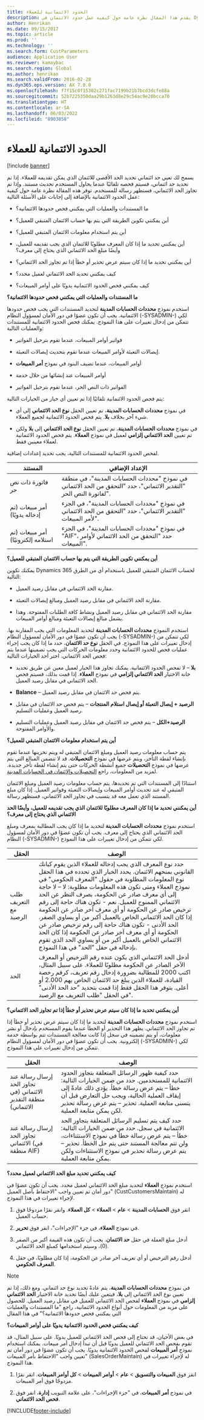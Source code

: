 ```yaml
---
title: الحدود الائتمانية للعملاء
description: يقدم هذا المقال نظرة عامة حول كيفية عمل حدود الائتمان في Dynamics 365 Supply Chain Management.
author: Henrikan
ms.date: 09/15/2017
ms.topic: article
ms.prod: ''
ms.technology: ''
ms.search.form: CustParameters
audience: Application User
ms.reviewer: kamaybac
ms.search.region: Global
ms.author: henrikan
ms.search.validFrom: 2016-02-28
ms.dyn365.ops.version: AX 7.0.0
ms.openlocfilehash: f7f15c0f15302c271fac7199b21b7bcd3dcfe88a
ms.sourcegitcommit: 52b7225350daa29b1263d8e29c54ac9e20bcca70
ms.translationtype: HT
ms.contentlocale: ar-SA
ms.lasthandoff: 06/03/2022
ms.locfileid: "8903858"
---
```

# <a name="credit-limits-for-customers"></a>الحدود الائتمانية للعملاء

[!include [banner](../includes/banner.md)]

يسمح لك تعيي حد ائتماني تحديد الحد الأقصى للائتمان الذي يمكن تقديمه للعملاء. إذا تم تحديد حد ائتماني، فسيتم فحصه تلقائيًا عندما يحاول المستخدم تحديث مستند. وإذا تم تجاوز الحد الائتماني، فستظهر رسالة للمستخدم. توفر هذه المقالة نظرة عامة حول كيفية عمل الحدود الائتمانية بالإضافة إلى إجابات على الأسئلة التالية:

-   ما المستندات والعمليات التي يمكنني فحص حدودها الائتمانية؟

-   أين يمكنني تكوين الطريقة التي يتم بها حساب الائتمان المتبقي للعميل؟

-   أين يتم استخدام معلومات الائتمان المتبقي للعميل؟

-   أين يمكنني تحديد ما إذا كان المعرف مطلوبًا للائتمان الذي يجب تقديمه للعميل، وأيضًا مبلغ الحد الائتماني الذي يحتاج إلى معرف؟

-   أين يمكنني تحديد ما إذا كان سيتم عرض تحذير أو خطأ إذا تم تجاوز الحد الائتماني؟

-   كيف يمكنني تحديد الحد الائتماني لعميل محدد؟

-   كيف يمكنني فحص الحدود الائتمانية يدويًا على أوامر المبيعات؟

**ما المستندات والعمليات التي يمكنني فحص حدودها الائتمانية؟**

استخدم نموذج **محددات الحسابات المدينة** لتحديد المستندات التي يجب فحص حدودها الائتمانية. يجب أن تكون عضوًا في دور الأمان لمسؤول النظام (-SYSADMIN-) لكي تتمكن من إدخال تغييرات على هذا النموذج. يمكنك فحص الحدود الائتمانية للمستندات والعمليات التالية:

-   فواتير أوامر المبيعات، عندما تقوم بترحيل الفواتير

-   إيصالات التعبئة لأوامر المبيعات عندما تقوم بتحديث إيصالات التعبئة.

-   أوامر المبيعات، عندما تضيف البنود في نموذج **أمر المبيعات**

-   أوامر المبيعات عند إنشائها من خلال خدمة

-   الفواتير ذات النص الحر، عندما تقوم بترحيل الفواتير

يتم فحص الحدود الائتمانية تلقائيًا إذا تم تعيين أي خيار من الخيارات التالية:

-   في نموذج **محددات الحسابات المدينة**، تم تعيين الحقل **نوع الحد الائتماني‬** إلى أي شيء آخر بخلاف **بلا**. يتم فحص الحدود الائتمانية لجميع العملاء.

-   في نموذج **محددات الحسابات المدينة**، تم تعيين الحقل **نوع الحد الائتماني** إلى **بلا** ولكن تم تعيين **الحد الائتماني إلزامي‬** لعميل في نموذج **العملاء**. يتم فحص الحدود الائتمانية لعملاء معينين فقط.

لفحص الحدود الائتمانية للمستندات التالية، يجب تحديد إعدادات إضافية.

|    المستند                                    |    الإعداد الإضافي                                                                                                             |
|------------------------------------------------|-----------------------------------------------------------------------------------------------------------------------------------|
|    فاتورة ذات نص حر                         |    في نموذج "محددات الحسابات المدينة"، في منطقة "التقدير الائتماني‬"، حدد "التحقق من الحد الائتماني لفاتورة النص الحر‬".     |
|    أمر مبيعات (تم إدخاله يدويًا)            |    في نموذج "محددات الحسابات المدينة"، في الجزء "التقدير الائتماني‬"، حدد "التحقق من الحد الائتماني لأمر المبيعات‬".           |
|    أمر مبيعات (تم استلامه إلكترونيًا)     |    في نموذج "محددات الحسابات المدينة"، في الجزء "AIF‬"، حدد "التحقق من الحد الائتماني لأوامر المبيعات‬‬".                     |

**أين يمكنني تكوين الطريقة التي يتم بها حساب الائتمان المتبقي للعميل؟**

يمكنك تكوين Dynamics 365 لحساب الائتمان المتبقي للعميل باستخدام أي من الطرق التالية:

-   مقارنة الحد الائتماني في مقابل رصيد العميل.

-   مقارنة الحد الائتماني في مقابل رصيد العميل ومبالغ إيصالات التعبئة.

-   مقارنة الحد الائتماني في مقابل رصيد العميل ونشاط كافة الطلبات المفتوحة. وهذا يشمل مبالغ إيصالات التعبئة ومبالغ أوامر المبيعات.

استخدم النموذج **محددات الحسابات المدينة** لتحديد المعلومات التي يجب المقارنة بها. يجب أن تكون عضوًا في دور الأمان لمسؤول النظام (-SYSADMIN-) لكي تتمكن من إدخال تغييرات على هذا النموذج. في الحقل **نوع حد الائتمان**، حدد ما إذا كان يجب إجراء عمليات فحص للحدود الائتمانية وحدد معلومات الحركات التي يجب تضمينها عندما يتم فحص الحد الائتماني. اختر أحد الخيارات التالية:

-   **بلا** – لا تفحص الحدود الائتمانية. يمكنك تجاوز هذا الخيار لعميل معين عن طريق تحديد خانة الاختيار **الحد الائتماني إلزامي‬** في نموذج **العملاء**. إذا قمت بذلك، فسيتم فحص الحد الائتماني في مقابل رصيد العميل.

-   **Balance** – يتم فحص حد الائتمان في مقابل رصيد العميل.

-   **الرصيد + إيصال التعبئة أو إيصال استلام المنتجات** – يتم فحص حد الائتمان في مقابل رصيد العميل وعمليات التسليم.

-   **الرصيد+الكل** – يتم فحص حد الائتمان في مقابل رصيد العميل وعمليات التسليم والأوامر المفتوحة.

**أين يتم استخدام معلومات الائتمان المتبقي للعميل؟**

يتم حساب معلومات رصيد العميل ومبلغ الائتمان المتبقي له ويتم تخزينها عندما تقوم بإنشاء لقطة التأخر، ويتم عرضها في نموذج **التحصيلات**. قد لا تتضمن المبالغ التي يتم عرضها في نموذج **التحصيلات** جميع أنشطة الحركات حتى يتم إنشاء لقطة تأخر جديدة. لمزيد من المعلومات، راجع [التحصيلات والائتمان في الحسابات المدينة](/dynamicsax-2012/appuser-itpro/collections-and-credit-in-accounts-receivable).

استنادًا إلى المستندات التي تم تحديدها، يتم حساب معلومات رصيد العميل ومبلغ الائتمان المتبقي له عند تحديث أوامر المبيعات وإيصالات التعبئة وفواتير العميل. إذا كان مبلغ المستند الذي تعمل معه قد يتسبب في تجاوز الحد الائتماني، فستظهر رسالة.

**أين يمكنني تحديد ما إذا كان المعرف مطلوبًا للائتمان الذي يجب تقديمه للعميل، وأيضًا الحد الائتماني الذي يحتاج إلى معرف؟**

استخدم نموذج **محددات الحسابات المدينة** لتحديد ما إذا كان يجب المطالبة بمعرف ومبلغ الحد الائتماني الذي يحتاج إلى معرف.
يجب أن تكون عضوًا في دور الأمان لمسؤول النظام (-SYSADMIN-) لكي تتمكن من إدخال تغييرات على هذا النموذج.

|    الحقل                                    |    ‏‏الوصف                                                                                                                                                                                                                                                                                                                                                                                                                                                                                                                                                                                                                                                                                                                                                                                                                                                        |
|---------------------------------------------|-----------------------------------------------------------------------------------------------------------------------------------------------------------------------------------------------------------------------------------------------------------------------------------------------------------------------------------------------------------------------------------------------------------------------------------------------------------------------------------------------------------------------------------------------------------------------------------------------------------------------------------------------------------------------------------------------------------------------------------------------------------------------------------------------------------------------------------------------------------------------|
|    طلب التعريف مع الرصيد     |    حدد نوع المعرف الذي يجب إدخاله للعملاء الذين يقوم كيانك القانوني بمنحهم الائتمان. يحدد الخيار الذي تحدده في هذا الحقل نوع المعلومات المطلوبة في حقول "المعرف الحكومي" في نموذج العملاء ومتى تكون هذه المعلومات مطلوبة:        لا – لا حاجة إلى أي معرف صادر عن الحكومة، بصرف النظر عن الحد الائتماني الممنوح للعميل.     نعم - تكون هناك حاجة إلى رقم ترخيص صادر عن الحكومة أو أي معرف آخر صادر عن الحكومة إذا كان الحد الائتماني الخاص بالعميل أكبر من أو يساوي الصفر.     الحد الأدنى‬ - تكون هناك حاجة إلى رقم ترخيص صادر عن الحكومة أو أي معرف آخر صادر عن الحكومة إذا كان الحد الائتماني الخاص بالعميل أكبر من أو يساوي الحد الذي تقوم بإدخاله في حقل "الحد" في هذا النموذج.        |
|    الحد                                    |    أدخل الحد الائتماني الذي يكون عنده رقم الترخيص أو المعرف الآخر الصادر عن الحكومة مطلوبًا للعملاء.    على سبيل المثال، اكتب 2000 للمطالبة بضرورة إدخال رقم تعريف، كرقم رخصة القيادة، للعملاء الذين يبلغ حد الائتمان الخاص بهم 2.000 أو أعلى.    يتوفر هذا الحقل فقط إذا قمت بتحديد "حد الحد الأدنى" في الحقل "طلب التعريف مع الرصيد".                                                                                                                                                                                                                                                                                                                                                                                                                                         |

**أين يمكنني تحديد ما إذا كان سيتم عرض تحذير أو خطأ إذا تم تجاوز الحد الائتماني؟**

استخدم نموذج **محددات الحسابات المدينة** لتحديد ما إذا كان سيتم عرض تحذير أو خطأ إذا تم تجاوز الحد الائتماني. يظهر هذا التحذير أو الخطأ عندما يقوم المستخدم بإدخال أو نشر معلومات، أو يتم تضمينه في سجل إذا كانت معالجة المستندات تتم بواسطة خدمة إلكترونية. يجب أن تكون عضوًا في دور الأمان لمسؤول النظام (-SYSADMIN-) لكي تتمكن من إدخال تغييرات على هذا النموذج.

|    الحقل                                                               |    ‏‏الوصف                                                                                                                                                                                                                                                                                                                                                                                        |
|------------------------------------------------------------------------|-------------------------------------------------------------------------------------------------------------------------------------------------------------------------------------------------------------------------------------------------------------------------------------------------------------------------------------------------------------------------------------------------------|
|    إرسال رسالة عند تجاوز الحد الائتماني‬ (في منطقة التقدير الائتماني)     |    حدد كيفية ظهور الرسائل المتعلقة بتجاوز الحدود الائتمانية للمستخدمين. حدد من ضمن الخيارات التالية:        خطأ – يتم عرض رسالة خطأ. يؤدي ذلك عادةً إلى إيقاف العملية الحالية، ويجب حل التعارض قبل أن يتسنى متابعة العملية.     تحذير – يتم عرض رسالة تحذير لكن يمكن متابعة العملية.                     |
|    إرسال رسالة عند تجاوز الحد الائتماني‬ (في منطقة AIF)               |    حدد كيف يتم تسليم الرسائل المتعلقة بتجاوز الحد الائتمانية في سجل. حدد من ضمن الخيارات التالية:        خطأ – يتم عرض رسالة خطأ في نموذج الاستثناءات‬، ولن تتم معالجة المستند حتى يتم حل الخطأ.     تحذير – يتم عرض رسالة تحذير في نموذج الاستثناءات ولكن يمكن متابعة العملية.        |

**كيف يمكنني تحديد مبلغ الحد الائتماني لعميل محدد؟**

استخدم نموذج **العملاء** لتحديد مبلغ الحد الائتماني لعميل محدد. يجب أن تكون عضوًا في دور أمان تم تعيين واجب "الاحتفاظ بأصل العميل‬" (CustCustomersMaintain) له لإجراء تغييرات في هذا النموذج.

1.  انقر فوق **الحسابات المدينة** \> **عام** \> **العملاء** \> **كل العملاء**. وانقر نقرًا مزدوجًا فوق حساب العميل.

2.  في نموذج **العملاء**، في جزء "الإجراءات"، انقر فوق **تحرير**.

3.  أدخل مبلغ العملة في حقل **حد الائتمان‬**. يجب أن تكون هذه القيمة أكبر من الصفر (0)، وسيتم استخدامها كمبلغ الحد الائتماني.

4.  أدخل رقم الترخيص أو أي تعريف آخر صادر عن الحكومة، إذا كان مطلوبًا، في حقل **المعرف الحكومي‬**.

> [!NOTE]
> في نموذج **محددات الحسابات المدينة**، يتم عادةً تحديد نوع حد ائتماني. ومع ذلك، إذا تم تعيين نوع الحد الائتماني إلى **بلا**، فيتعين عليك أيضًا تحديد خانة الاختيار **الحد الائتماني إلزامي** في نموذج **العملاء** لفحص الحد الائتماني للعميل في مقابل رصيد العميل. للحصول على مزيد من المعلومات حول أنواع الحدود الائتمانية، راجع "ما المستندات والعمليات التي يمكنني فحص حدودها الائتمانية؟" في هذا المقال 

**كيف يمكنني فحص الحدود الائتمانية يدويًا على أوامر المبيعات؟**

في بعض الأحيان، قد تحتاج إلى فحص الحد الائتماني للعميل يدويًا. على سبيل المثال، قد تقوم بفحص الحد الائتماني للعميل يدويًا قبل أن تبدأ إدخال أمر مبيعات. يمكنك استخدام نموذج **أمر المبيعات** لفحص الحدود الائتمانية يدويًا. يجب أن تكون عضوًا في دور أمان تم تعيين واجب "الاحتفاظ بأمر المبيعات‬‬" (SalesOrderMaintain) له لإجراء تغييرات في هذا النموذج.

1.  انقر فوق **المبيعات والتسويق** \> **عام** \> **أوامر المبيعات** \> **كل أوامر المبيعات**. انقر نقرًا مزدوجًا فوق أمر المبيعات.

2.  في نموذج **أمر المبيعات**، في "جزء الإجراءات"، على علامة التبويب **إدارة**، انقر فوق **فحص الحد الائتماني‬**.


[!INCLUDE[footer-include](../../includes/footer-banner.md)]